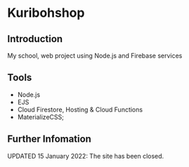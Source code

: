 # Kuribohshop

## Introduction

My school, web project using Node.js and Firebase services

## Tools

* Node.js
* EJS
* Cloud Firestore, Hosting & Cloud Functions
* MaterializeCSS;

## Further Infomation

UPDATED 15 January 2022: The site has been closed.
